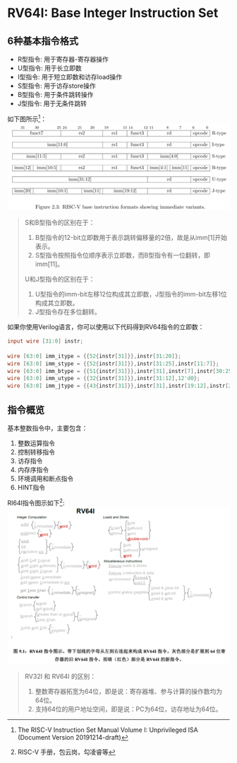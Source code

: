 # RV64I: Base Integer Instruction Set

## 6种基本指令格式
- R型指令: 用于寄存器-寄存器操作
- U型指令: 用于长立即数
- I型指令: 用于短立即数和访存load操作
- S型指令: 用于访存store操作
- B型指令: 用于条件跳转操作
- J型指令: 用于无条件跳转

如下图所示[^rv-manual-en]：
![rv_base_inst_formats](../img/rv_base_inst_formats.png)

> S和B型指令的区别在于：
> 1. B型指令的12-bit立即数用于表示跳转偏移量的2倍，故是从imm[1]开始表示。
> 2. S型指令按照指令位顺序表示立即数，而B型指令有一位翻转，即imm[11]。
>
> U和J型指令的区别在于：
> 1. U型指令的imm-bit左移12位构成其立即数，J型指令的imm-bit左移1位构成其立即数。
> 2. J型指令存在多位翻转。

如果你使用Verilog语言，你可以使用以下代码得到RV64指令的立即数：

```verilog
input wire [31:0] instr;

wire [63:0] imm_itype = {{52{instr[31]}},instr[31:20]};
wire [63:0] imm_stype = {{52{instr[31]}},instr[31:25],instr[11:7]};
wire [63:0] imm_btype = {{51{instr[31]}},instr[31],instr[7],instr[30:25],instr[11:8],1'b0};
wire [63:0] imm_utype = {{32{instr[31]}},instr[31:12],12'd0};
wire [63:0] imm_jtype = {{43{instr[31]}},instr[31],instr[19:12],instr[20],instr[30:21],1'b0};
```

## 指令概览

基本整数指令中，主要包含：
1. 整数运算指令
2. 控制转移指令
3. 访存指令
4. 内存序指令
5. 环境调用和断点指令
6. HINT指令

RI64I指令图示如下[^rv-manual-zh]:
![rv_64i_integer_inst](../img/rv_64_integer_inst.png)

> RV32I 和 RV64I 的区别：
> 1. 整数寄存器拓宽为64位，即是说：寄存器堆、参与计算的操作数均为64位。
> 2. 支持64位的用户地址空间，即是说：PC为64位，访存地址为64位。


<!-- TODO: 分开陈述各类指令 -->
<!-- ### 1. 整数运算指令 -->




<!-- TODO: branch和jump的异常 

i.e. branch和jump跳转的pc%4!=0（若支持rvc则是pc%2!=0）的时候，异常处理的epc必须是branch/jump指令本身，而不能是跳了之后再trap一个取指异常

例如amo指令、csr指令 部分不满足6大类型

分支预测的一个Trick。Return Address Stack
-->

[^rv-manual-en]: The RISC-V Instruction Set Manual Volume I: Unprivileged ISA (Document Version 20191214-draft)
[^rv-manual-zh]: RISC-V 手册，包云岗，勾凌睿等
